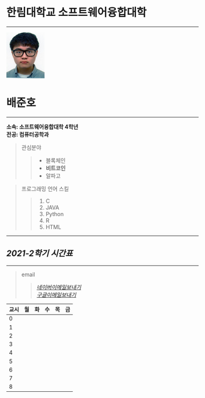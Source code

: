 # 한림대학교 소프트웨어융합대학
---
<img src=증명사진.jpg width=100 height=120>
<h1>배준호</h1>

---

<strong>소속: 소프트웨어융합대학 4학년</strong>  
<strong>전공: 컴퓨터공학과</strong>  

>관심분야
>>* 블록체인
>>* **비트코인**
>>* 알파고


>프로그래밍 언어 스킬
>>1. C
>>2. JAVA
>>3. Python
>>4. R
>>5. HTML
---
<h2><i>2021-2학기 시간표</i></h2>

---
>email
>>[<i>네이버이메일보내기</i>][naver]  
>>[<i>구글이메일보내기</i>][google]

[naver]:http://qo6111@naver.com
[google]:http://qo61111@gmail.com

|교시|월|화|수|목|금|
|---|---|---|---|---|---|
|0| | | | | | |
|1| | | | | |블록체인|
|2| | | | | |블록체인|
|3|
|4|
|5|
|6|
|7|
|8|

